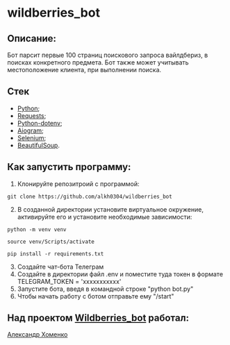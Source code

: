 # wildberries_bot

## Описание:
Бот парсит первые 100 страниц поискового запроса вайлдбериз, в поисках конкретного предмета. Бот также может учитывать местоположение клиента, при выполнении поиска.

## Стек
- [Python](https://www.python.org/);
- [Requests](https://pypi.org/project/requests/);
- [Python-dotenv](https://pypi.org/project/python-dotenv/);
- [Aiogram](https://docs.aiogram.dev/en/latest/);
- [Selenium](https://www.selenium.dev);
- [BeautifulSoup](https://pypi.org/project/beautifulsoup4/).

## Как запустить программу:

1) Клонируйте репозитроий с программой:
```
git clone https://github.com/alkh0304/wildberries_bot
```
2) В созданной директории установите виртуальное окружение, активируйте его и установите необходимые зависимости:
```
python -m venv venv

source venv/Scripts/activate

pip install -r requirements.txt
```
3) Создайте чат-бота Телеграм
4) Создайте в директории файл .env и поместите туда токен в формате TELEGRAM_TOKEN = 'ххххххххххх'
5) Запустите бота, введя в командной строке "python bot.py"
6) Чтобы начать работу с ботом отправьте ему "/start"

## Над проектом [Wildberries_bot](https://github.com/alkh0304/wildberries_bot) работал:

[Александр Хоменко](https://github.com/alkh0304)
